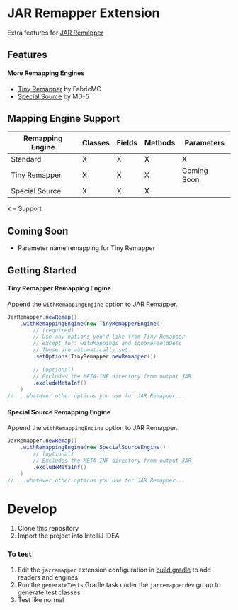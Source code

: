 # JAR Remapper Extension

Extra features for [JAR Remapper](https://github.com/pocolifo/jar-remapper)

## Features

#### More Remapping Engines
- [Tiny Remapper](https://github.com/FabricMC/tiny-remapper) by FabricMC
- [Special Source](https://github.com/md-5/SpecialSource) by MD-5


## Mapping Engine Support
| Remapping Engine | Classes | Fields | Methods | Parameters  |
|------------------|---------|--------|---------|-------------|
| Standard         | X       | X      | X       | X           |
| Tiny Remapper    | X       | X      | X       | Coming Soon |
| Special Source   | X       | X      | X       |             |

`X` = Support

## Coming Soon
- Parameter name remapping for Tiny Remapper

## Getting Started

#### Tiny Remapper Remapping Engine

Append the `withRemappingEngine` option to JAR Remapper. 

```java
JarRemapper.newRemap()
    .withRemappingEngine(new TinyRemapperEngine()
        // (required)
        // Use any options you'd like from Tiny Remapper
        // except for: withMappings and ignoreFieldDesc
        // These are automatically set.
        .setOptions(TinyRemapper.newRemapper())
        
        // (optional)
        // Excludes the META-INF directory from output JAR
        .excludeMetaInf()
    )
// ...whatever other options you use for JAR Remapper...
```

#### Special Source Remapping Engine

Append the `withRemappingEngine` option to JAR Remapper.

```java
JarRemapper.newRemap()
    .withRemappingEngine(new SpecialSourceEngine()
        // (optional)
        // Excludes the META-INF directory from output JAR
        .excludeMetaInf()
    )
// ...whatever other options you use for JAR Remapper...
```

# Develop

1. Clone this repository
2. Import the project into IntelliJ IDEA

### To test
1. Edit the `jarremapper` extension configuration in [build.gradle](./build.gradle) to add readers and engines
2. Run the `generateTests` Gradle task under the `jarremapperdev` group to generate test classes
3. Test like normal

